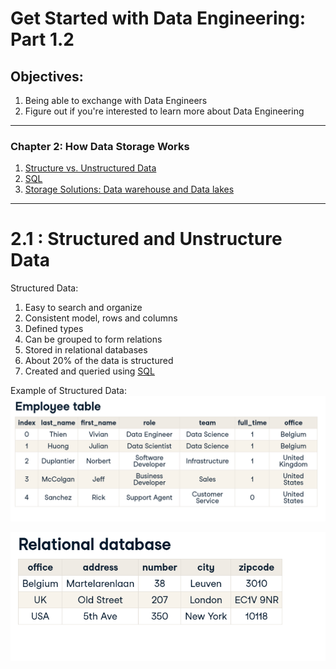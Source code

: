# Get Started with Data Engineering: Part 1.2

## Objectives:
1. Being able to exchange with Data Engineers
2. Figure out if you're interested to learn more about Data Engineering
------------------------
### Chapter 2: How Data Storage Works
1. [Structure vs. Unstructured Data](#21-Structured-and-Unstructure-Data)
2. [SQL](#22-SQL)
3. [Storage Solutions: Data warehouse and Data lakes](#23-Storage-Solutions)

--------------------
# 2.1 : Structured and Unstructure Data

Structured Data:
1. Easy to search and organize
2. Consistent model, rows and columns
3. Defined types
4. Can be grouped to form relations
5. Stored in relational databases
6. About 20% of the data is structured
7. Created and queried using [SQL](#22-SQL)

Example of Structured Data:
![](https://github.com/Harsha2409/data-engineering-part1.2-blog/blob/main/images1.2/emp_table.PNG)

![](https://github.com/Harsha2409/data-engineering-part1.2-blog/blob/main/images1.2/region_table.PNG)

